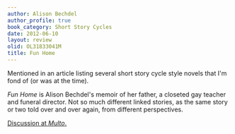 ```yaml
---
author: Alison Bechdel
author_profile: true
book_category: Short Story Cycles
date: 2012-06-10
layout: review
olid: OL31833041M
title: Fun Home
---
```


Mentioned in an article listing several short story cycle style novels that I'm fond of (or was at the time).

*Fun Home* is Alison Bechdel's memoir of her father, a closeted gay teacher and funeral director. Not so much different linked stories, as the same story or two told over and over again, from different perspectives. 

[Discussion at *Multo*.](https://multoghost.wordpress.com/2012/06/10/stories-for-the-short-attention-span/)